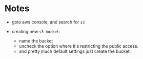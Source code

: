 # Notes

- goto aws console, and search for `s3`

- creating new `s3 bucket`:
  - name the bucket
  - uncheck the option where it's restricting the public access.
  - and pretty much default settings just create the bucket.
